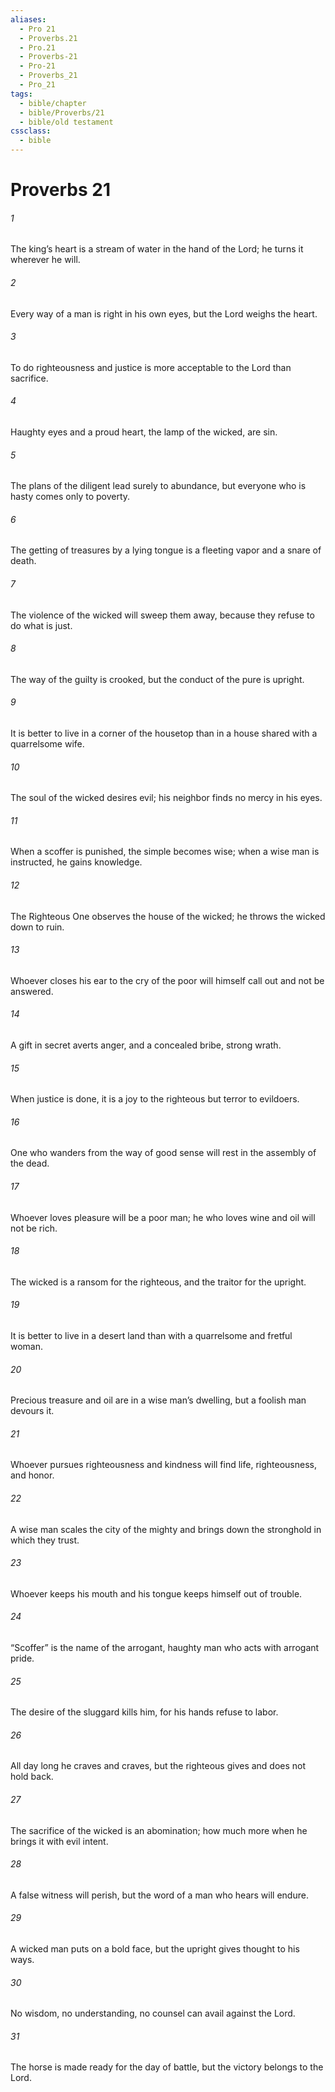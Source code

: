```yaml
---
aliases:
  - Pro 21
  - Proverbs.21
  - Pro.21
  - Proverbs-21
  - Pro-21
  - Proverbs_21
  - Pro_21
tags:
  - bible/chapter
  - bible/Proverbs/21
  - bible/old testament
cssclass:
  - bible
---
```


# Proverbs 21

###### 1
The king’s heart is a stream of water in the hand of the Lord; he turns it wherever he will.
###### 2
Every way of a man is right in his own eyes, but the Lord weighs the heart.
###### 3
To do righteousness and justice is more acceptable to the Lord than sacrifice.
###### 4
Haughty eyes and a proud heart, the lamp of the wicked, are sin.
###### 5
The plans of the diligent lead surely to abundance, but everyone who is hasty comes only to poverty.
###### 6
The getting of treasures by a lying tongue is a fleeting vapor and a snare of death.
###### 7
The violence of the wicked will sweep them away, because they refuse to do what is just.
###### 8
The way of the guilty is crooked, but the conduct of the pure is upright.
###### 9
It is better to live in a corner of the housetop than in a house shared with a quarrelsome wife.
###### 10
The soul of the wicked desires evil; his neighbor finds no mercy in his eyes.
###### 11
When a scoffer is punished, the simple becomes wise; when a wise man is instructed, he gains knowledge.
###### 12
The Righteous One observes the house of the wicked; he throws the wicked down to ruin.
###### 13
Whoever closes his ear to the cry of the poor will himself call out and not be answered.
###### 14
A gift in secret averts anger, and a concealed bribe, strong wrath.
###### 15
When justice is done, it is a joy to the righteous but terror to evildoers.
###### 16
One who wanders from the way of good sense will rest in the assembly of the dead.
###### 17
Whoever loves pleasure will be a poor man; he who loves wine and oil will not be rich.
###### 18
The wicked is a ransom for the righteous, and the traitor for the upright.
###### 19
It is better to live in a desert land than with a quarrelsome and fretful woman.
###### 20
Precious treasure and oil are in a wise man’s dwelling, but a foolish man devours it.
###### 21
Whoever pursues righteousness and kindness will find life, righteousness, and honor.
###### 22
A wise man scales the city of the mighty and brings down the stronghold in which they trust.
###### 23
Whoever keeps his mouth and his tongue keeps himself out of trouble.
###### 24
“Scoffer” is the name of the arrogant, haughty man who acts with arrogant pride.
###### 25
The desire of the sluggard kills him, for his hands refuse to labor.
###### 26
All day long he craves and craves, but the righteous gives and does not hold back.
###### 27
The sacrifice of the wicked is an abomination; how much more when he brings it with evil intent.
###### 28
A false witness will perish, but the word of a man who hears will endure.
###### 29
A wicked man puts on a bold face, but the upright gives thought to his ways.
###### 30
No wisdom, no understanding, no counsel can avail against the Lord.
###### 31
The horse is made ready for the day of battle, but the victory belongs to the Lord.



